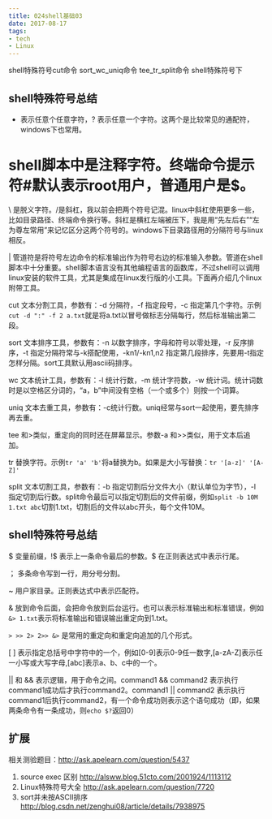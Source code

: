 ```yaml
---
title: 024shell基础03
date: 2017-08-17
tags:
- tech
- Linux
---
```


shell特殊符号cut命令
sort_wc_uniq命令
tee_tr_split命令
shell特殊符号下

<!--more-->

## shell特殊符号总结
 * 表示任意个任意字符，? 表示任意一个字符。这两个是比较常见的通配符，windows下也常用。

 # shell脚本中是注释字符。终端命令提示符#默认表示root用户，普通用户是$。

\ 是脱义字符。/是斜杠，我以前会把两个符号记混。linux中斜杠使用更多一些，比如目录路径、终端命令换行等。斜杠是横杠左端被压下，我是用“先左后右”“左为尊左常用”来记忆区分这两个符号的。windows下目录路径用的分隔符号与linux相反。

| 管道符是将符号左边命令的标准输出作为符号右边的标准输入参数。管道在shell脚本中十分重要。shell脚本语言没有其他编程语言的函数库，不过shell可以调用linux安装的软件工具，尤其是集成在linux发行版的小工具。下面再介绍几个linux附带工具。

cut 文本分割工具，参数有：-d 分隔符，-f 指定段号，-c 指定第几个字符。示例` cut -d ":" -f 2 a.txt`就是将a.txt以冒号做标志分隔每行，然后标准输出第二段。

sort 文本排序工具，参数有：-n 以数字排序，字母和符号以零处理，-r 反序排序，-t 指定分隔符常与-k搭配使用，-kn1/-kn1,n2 指定第几段排序，先要用-t指定怎样分隔。sort工具默认用ascii码排序。

wc 文本统计工具，参数有：-l 统计行数，-m 统计字符数，-w 统计词。统计词数时是以空格区分词的，“a，b”中间没有空格（一个或多个）则按一个词算。

uniq 文本去重工具，参数有：-c统计行数。uniq经常与sort一起使用，要先排序再去重。

tee 和>类似，重定向的同时还在屏幕显示。参数-a 和>>类似，用于文本后追加。

tr 替换字符。示例`tr 'a' 'b'`将a替换为b。如果是大小写替换：`tr '[a-z]' '[A-Z]'`

split 文本切割工具，参数有：-b 指定切割后分文件大小（默认单位为字节），-l 指定切割后行数。split命令最后可以指定切割后的文件前缀，例如`split -b 10M 1.txt abc`切割1.txt，切割后的文件以abc开头，每个文件10M。

## shell特殊符号总结
$ 变量前缀，!$ 表示上一条命令最后的参数。$ 在正则表达式中表示行尾。

； 多条命令写到一行，用分号分割。

~ 用户家目录。正则表达式中表示匹配符。

& 放到命令后面，会把命令放到后台运行。也可以表示标准输出和标准错误，例如`&> 1.txt`表示将标准输出和错误输出重定向到1.txt。

`> >> 2> 2>> &>` 是常用的重定向和重定向追加的几个形式。

[ ] 表示指定总括号中字符中的一个，例如[0-9]表示0-9任一数字,[a-zA-Z]表示任一小写或大写字母,[abc]表示a、b、c中的一个。

|| 和 && 表示逻辑，用于命令之间。command1 && command2 表示执行command1成功后才执行command2。command1 || command2 表示执行command1后执行command2，有一个命令成功则表示这个语句成功（即，如果两条命令有一条成功，则`echo $?`返回0）

## 扩展
相关测验题目：http://ask.apelearn.com/question/5437
1. source exec 区别 http://alsww.blog.51cto.com/2001924/1113112
2. Linux特殊符号大全 http://ask.apelearn.com/question/7720
3. sort并未按ASCII排序 http://blog.csdn.net/zenghui08/article/details/7938975
